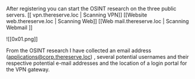 
After registering you can start the OSINT research on the three public servers.
[[ vpn.thereserve.loc | Scanning VPN]]
[[Website web.thereserve.loc | Scanning Web]]
[[Web mail.thereserve.loc | Scanning Webmail ]]

![[0x01.png]]


From the OSINT research I have collected an email address (applications@corp.thereserve.loc) , several potential usernames and their respective potential e-mail addresses and the location of a login portal for the VPN gateway.